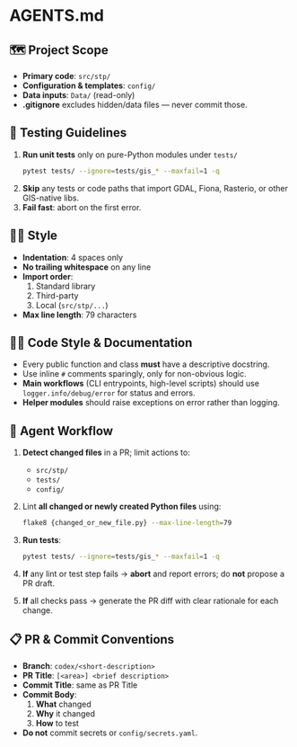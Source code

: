 # AGENTS.md

## 🗺️ Project Scope
- **Primary code**: `src/stp/`
- **Configuration & templates**: `config/`
- **Data inputs**: `Data/` (read-only)
- **.gitignore** excludes hidden/data files — never commit those.

## 🧪 Testing Guidelines
1. **Run unit tests** only on pure-Python modules under `tests/`  
   ```bash
   pytest tests/ --ignore=tests/gis_* --maxfail=1 -q
   ```
2. **Skip** any tests or code paths that import GDAL, Fiona, Rasterio, or other GIS-native libs.  
3. **Fail fast**: abort on the first error.

## 🧑‍💻 Style
- **Indentation**: 4 spaces only  
- **No trailing whitespace** on any line  
- **Import order**:
  1. Standard library  
  2. Third-party  
  3. Local (`src/stp/...`)  
- **Max line length**: 79 characters

## 🧑‍💻 Code Style & Documentation
- Every public function and class **must** have a descriptive docstring.  
- Use inline `#` comments sparingly, only for non-obvious logic.  
- **Main workflows** (CLI entrypoints, high-level scripts) should use `logger.info/debug/error` for status and errors.  
- **Helper modules** should raise exceptions on error rather than logging.

## 🤖 Agent Workflow
1. **Detect changed files** in a PR; limit actions to:
   - `src/stp/`  
   - `tests/`  
   - `config/`  

2. Lint **all changed or newly created Python files** using:
    ```bash
    flake8 {changed_or_new_file.py} --max-line-length=79
   ```
3. **Run tests**:  
   ```bash
   pytest tests/ --ignore=tests/gis_* --maxfail=1 -q
   ```
4. **If** any lint or test step fails → **abort** and report errors; do **not** propose a PR draft.  
5. **If** all checks pass → generate the PR diff with clear rationale for each change.

## 📋 PR & Commit Conventions
- **Branch**: `codex/<short-description>`  
- **PR Title**: `[<area>] <brief description>`  
- **Commit Title**: same as PR Title  
- **Commit Body**:
  1. **What** changed  
  2. **Why** it changed  
  3. **How** to test  
- **Do not** commit secrets or `config/secrets.yaml`.
